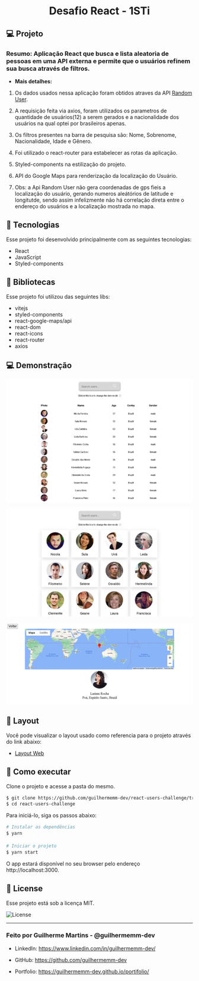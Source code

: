

<h1 align="center">
    Desafio React - 1STi
</h1>



## 💻 Projeto


### Resumo: Aplicação React que busca e lista aleatoria de pessoas em uma API externa e permite que o usuários refinem sua busca através de filtros.

 - **Mais detalhes:**

 1. Os dados usados nessa aplicação foram obtidos atraves da API [Random User](https://randomuser.me/). 

 2. A requisição feita via axios, foram utilizados os parametros de quantidade de usuários(12) a serem gerados e a nacionalidade dos usuários na qual optei por brasileiros apenas.

 3. Os filtros presentes na barra de pesquisa são: Nome, Sobrenome, Nacionalidade, Idade e Gênero.

 4. Foi utilizado o react-router para estabelecer as rotas da aplicação.

 5. Styled-components na estilização do projeto.

 6. API do Google Maps para renderização da localização do Usuário.

 7. Obs: a Api Random User não gera coordenadas de gps fieis a localização do usuário, gerando numeros aleátórios de latitude e longitutde, sendo assim infelizmente não há correlação direta entre o endereço do usuários e a localização mostrada no mapa.


## 🧪 Tecnologias

Esse projeto foi desenvolvido principalmente com as seguintes tecnologias:

- React
- JavaScript
- Styled-components



## 📕 Bibliotecas

Esse projeto foi utilizou das seguintes libs:

- vitejs
- styled-components
- react-google-maps/api
- react-dom
- react-icons
- react-router
- axios

## 💻 Demonstração

<p align="center">
    <img alt="Table Page" src="/public/table.png" />
</p>
<p align="center">
    <img alt="Avatars Page" src="/public/avatars.png" />
</p>
<p align="center">
    <img alt="Details Page" src="/public/details.png" />
</p>


## 🔖 Layout

Você pode visualizar o layout usado como referencia para o projeto através do link abaixo:

- [Layout Web](https://framer.com/projects/9A3d2HBXovIdAzJIoI8e-8DCAG) 


## 🚀 Como executar

Clone o projeto e acesse a pasta do mesmo.

```bash
$ git clone https://github.com/guilhermemm-dev/react-users-challenge/tree/guilherme-martins
$ cd react-users-challenge
```

Para iniciá-lo, siga os passos abaixo:
```bash
# Instalar as dependências
$ yarn

# Iniciar o projeto
$ yarn start
```
O app estará disponível no seu browser pelo endereço http://localhost:3000.



## 📝 License

Esse projeto está sob a licença MIT.  

  <img  src="https://img.shields.io/static/v1?label=license&message=MIT&color=8257E5&labelColor=000000" alt="License">   
</p>


<hr/>

  

<h3> Feito por Guilherme Martins - @guilhermemm-dev </h3>

  

- LinkedIn: https://www.linkedin.com/in/guilhermemm-dev/

- GitHub: https://github.com/guilhermemm-dev

- Portfolio: https://guilhermemm-dev.github.io/portifolio/
